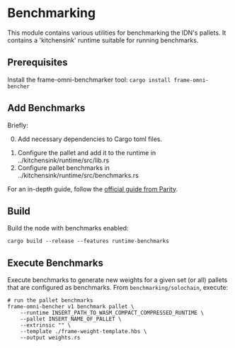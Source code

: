 # Benchmarking

This module contains various utilities for benchmarking the IDN's pallets. It contains a 'kitchensink' runtime suitable for running benchmarks.

## Prerequisites

Install the frame-omni-benchmarker tool: `cargo install frame-omni-bencher`

## Add Benchmarks

Briefly:

0. Add necessary dependencies to Cargo toml files.
<!-- 1. Configure the pallet in ./solochain/runtime/src/configs/mod.rs -->
1. Configure the pallet and add it to the runtime in ../kitchensink/runtime/src/lib.rs
2. Configure pallet benchmarks in ../kitchensink/runtime/src/benchmarks.rs

For an in-depth guide, follow the [official guide from Parity](https://docs.polkadot.com/develop/parachains/testing/benchmarking/).

## Build

Build the node with benchmarks enabled:

`cargo build --release --features runtime-benchmarks`

## Execute Benchmarks

Execute benchmarks to generate new weights for a given set (or all) pallets that are configured as benchmarks. From `benchmarking/solochain`, execute:

``` shell
# run the pallet benchmarks
frame-omni-bencher v1 benchmark pallet \
    --runtime INSERT_PATH_TO_WASM_COMPACT_COMPRESSED_RUNTIME \
    --pallet INSERT_NAME_OF_PALLET \
    --extrinsic "" \
    --template ./frame-weight-template.hbs \
    --output weights.rs
```
